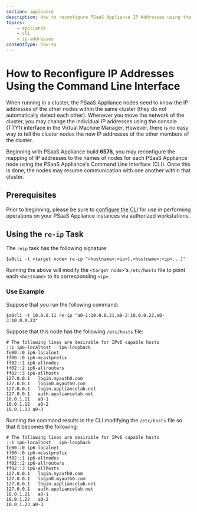 ```yaml
---
section: appliance
description: How to reconfigure PSaaS Appliance IP Addresses using the CLI
topics:
    - appliance
    - cli
    - ip-addresses
contentType: how-to
---
```


# How to Reconfigure IP Addresses Using the Command Line Interface

When running in a cluster, the PSaaS Appliance nodes need to know the IP addresses of the other nodes within the same cluster (they do not automatically detect each other). Whenever you move the network of the cluster, you may change the individual IP addresses using the console (TTY1) interface in the Virtual Machine Manager. However, there is no easy way to tell the cluster nodes the new IP addresses of the other members of the cluster.

Beginning with PSaaS Appliance build **6576**, you may reconfigure the mapping of IP addresses to the names of nodes for each PSaaS Appliance node using the PSaaS Appliance's Command Line Interface (CLI). Once this is done, the nodes may resume communication with one another within that cluster.

## Prerequisites

Prior to beginning, please be sure to [configure the CLI](/appliance/cli/configure-cli) for use in performing operations on your PSaaS Appliance instances via authorized workstations.

## Using the `re-ip` Task

The `reip` task has the following signature:

```text
$a0cli -t <target node> re-ip "<hostname>:<ip>[,<hostname>:<ip>...]"
```

Running the above will modify the `<target node>`'s `/etc/hosts` file to point each `<hostname>` to its corresponding `<ip>`.

### Use Example

Suppose that you run the following command:

```text
$a0cli -t 10.0.0.11 re-ip "a0-1:10.0.0.21,a0-2:10.0.0.22,a0-3:10.0.0.23"
```

Suppose that this node has the following `/etc/hosts` file:

```text
# The following lines are desirable for IPv6 capable hosts
::1 ip6-localhost   ip6-loopback
fe00::0 ip6-localnet
ff00::0 ip6-mcastprefix
ff02::1 ip6-allnodes
ff02::2 ip6-allrouters
ff02::3 ip6-allhosts
127.0.0.1   login.myauth0.com
127.0.0.1   login0.myauth0.com
127.0.0.1   login.appliancelab.net
127.0.0.1   auth.appliancelab.net
10.0.1.11   a0-1
10.0.1.12   a0-2
10.0.1.13 a0-3
```

Running the command results in the CLI modifying the `/etc/hosts` file so that it becomes the following:

```text
# The following lines are desirable for IPv6 capable hosts
::1 ip6-localhost   ip6-loopback
fe00::0 ip6-localnet
ff00::0 ip6-mcastprefix
ff02::1 ip6-allnodes
ff02::2 ip6-allrouters
ff02::3 ip6-allhosts
127.0.0.1   login.myauth0.com
127.0.0.1   login0.myauth0.com
127.0.0.1   login.appliancelab.net
127.0.0.1   auth.appliancelab.net
10.0.1.21   a0-1
10.0.1.22   a0-2
10.0.1.23 a0-3
```

